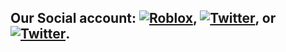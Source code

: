 ## Our Social account: [![Roblox][1.2]][1], [![Twitter][2.2]][2], or [![Twitter][3.2]][3].

<!-- Icons -->

[1.2]: https://tr.rbxcdn.com/0c10714e082325b3941c0ae805638975/60/60/Image/Png
[2.2]: https://th.bing.com/th?id=ABT5128B1A30A5F2F5117B5EA69393FB19FBA0881969CB0BEE948297A3A04E241B6&w=60&h=60
[3.2]: https://abs.twimg.com/favicons/favicon.ico

<!-- Links to your social media accounts -->

[1]: https://www.roblox.com/groups/10391051/Alan-International-Studio#!/about
[2]: https://discord.com/invite/xBn26dcU56
[3]: https://twitter.com/AlanStudioo
